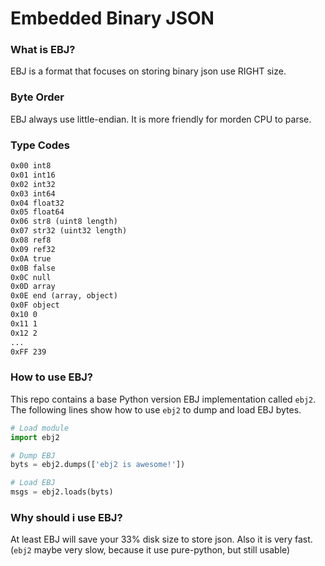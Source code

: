 # Embedded Binary JSON

### What is EBJ?

EBJ is a format that focuses on storing binary json use RIGHT size.

### Byte Order

EBJ always use little-endian. It is more friendly for morden CPU to parse.

### Type Codes

```txt
0x00 int8
0x01 int16
0x02 int32
0x03 int64
0x04 float32
0x05 float64
0x06 str8 (uint8 length)
0x07 str32 (uint32 length)
0x08 ref8
0x09 ref32
0x0A true
0x0B false
0x0C null
0x0D array
0x0E end (array, object)
0x0F object
0x10 0
0x11 1
0x12 2
...
0xFF 239
```

### How to use EBJ?

This repo contains a base Python version EBJ implementation called `ebj2`. The
following lines show how to use `ebj2` to dump and load EBJ bytes.

```py
# Load module
import ebj2

# Dump EBJ
byts = ebj2.dumps(['ebj2 is awesome!'])

# Load EBJ
msgs = ebj2.loads(byts)
```

### Why should i use EBJ?

At least EBJ will save your 33% disk size to store json. Also it is very fast.
(`ebj2` maybe very slow, because it use pure-python, but still usable)
